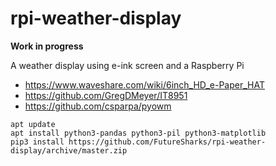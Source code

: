 # rpi-weather-display

**Work in progress**

A weather display using e-ink screen and a Raspberry Pi

- https://www.waveshare.com/wiki/6inch_HD_e-Paper_HAT
- https://github.com/GregDMeyer/IT8951
- https://github.com/csparpa/pyowm


```
apt update
apt install python3-pandas python3-pil python3-matplotlib
pip3 install https://github.com/FutureSharks/rpi-weather-display/archive/master.zip
```
